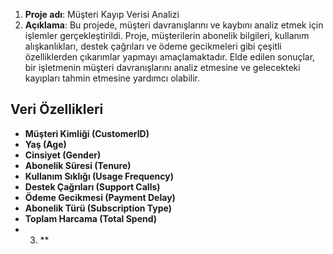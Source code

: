 1. **Proje adı**: Müşteri Kayıp Verisi Analizi
2. **Açıklama**: Bu projede, müşteri davranışlarını ve kaybını analiz etmek için işlemler gerçekleştirildi. Proje, müşterilerin abonelik bilgileri, kullanım alışkanlıkları, destek çağrıları ve ödeme gecikmeleri gibi çeşitli özelliklerden çıkarımlar yapmayı amaçlamaktadır. Elde edilen sonuçlar, bir işletmenin müşteri davranışlarını analiz etmesine ve  gelecekteki kayıpları tahmin etmesine yardımcı olabilir.

## Veri Özellikleri

- **Müşteri Kimliği (CustomerID)**
- **Yaş (Age)**
- **Cinsiyet (Gender)**
- **Abonelik Süresi (Tenure)**
- **Kullanım Sıklığı (Usage Frequency)**
- **Destek Çağrıları (Support Calls)**
- **Ödeme Gecikmesi (Payment Delay)**
- **Abonelik Türü (Subscription Type)**
- **Toplam Harcama (Total Spend)**
- 3. **
